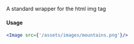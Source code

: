 A standard wrapper for the html img tag

#### Usage

```jsx
<Image src={'/assets/images/mountains.png'}/>
```

[//]: # (![image]&#40;/src/components/Box/images/example.png&#41;)
